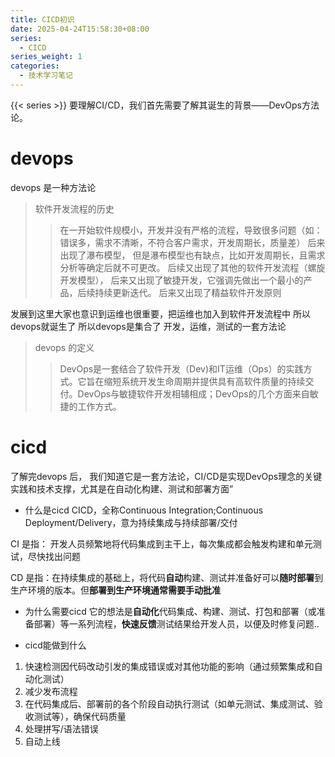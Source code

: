 ```yaml
---
title: CICD初识
date: 2025-04-24T15:58:30+08:00
series:
  - CICD
series_weight: 1
categories:
  - 技术学习笔记
---
```

{{< series >}}
要理解CI/CD，我们首先需要了解其诞生的背景——DevOps方法论。

# devops
devops 是一种方法论
>软件开发流程的历史
>>在一开始软件规模小，开发并没有严格的流程，导致很多问题（如：错误多，需求不清晰，不符合客户需求，开发周期长，质量差）
>>后来出现了瀑布模型， 但是瀑布模型也有缺点，比如开发周期长，且需求分析等确定后就不可更改。
>>后续又出现了其他的软件开发流程（螺旋开发模型）， 后来又出现了敏捷开发，它强调先做出一个最小的产品，后续持续更新迭代。 
>>后来又出现了精益软件开发原则

发展到这里大家也意识到运维也很重要，把运维也加入到软件开发流程中 所以devops就诞生了
所以devops是集合了 开发，运维，测试的一套方法论

>devops 的定义
>>DevOps是一套结合了软件开发（Dev)和IT运维（Ops）的实践方式。它旨在缩短系统开发生命周期并提供具有高软件质量的持续交付。DevOps与敏捷软件开发相辅相成；DevOps的几个方面来自敏捷的工作方式。

# cicd

了解完devops 后， 我们知道它是一套方法论，CI/CD是实现DevOps理念的关键实践和技术支撑，尤其是在自动化构建、测试和部署方面”

- 什么是cicd
CICD，全称Continuous Integration;Continuous Deployment/Delivery，意为持续集成与持续部署/交付

CI 是指： 开发人员频繁地将代码集成到主干上，每次集成都会触发构建和单元测试，尽快找出问题

CD 是指：在持续集成的基础上，将代码**自动**构建、测试并准备好可以**随时部署**到生产环境的版本。但**部署到生产环境通常需要手动批准**

- 为什么需要cicd
它的想法是**自动化**代码集成、构建、测试、打包和部署（或准备部署）等一系列流程，**快速反馈**测试结果给开发人员，以便及时修复问题..

- cicd能做到什么
1. 快速检测因代码改动引发的集成错误或对其他功能的影响（通过频繁集成和自动化测试）
2. 减少发布流程
3. 在代码集成后、部署前的各个阶段自动执行测试（如单元测试、集成测试、验收测试等），确保代码质量
4. 处理拼写/语法错误
5. 自动上线







